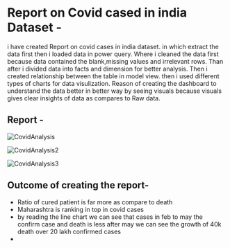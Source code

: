 # Report on Covid cased in india Dataset -
i have created Report on covid cases in india dataset. in which extract the data first then i loaded data in power query. 
Where i cleaned the data first because data contained the blank,missing values and irrelevant rows. 
Than after i divided data into facts and dimension for better analysis. Then i created relationship between the table in model view. 
then i used different types of charts for data visulization. Reason of creating the dashboard to understand the data better in better 
way by seeing visuals because visuals gives clear insights of data as compares to Raw data.

## Report -
![CovidAnalysis](https://github.com/user-attachments/assets/e70f2020-43e6-4f16-b2cf-01e2d6288678)

![CovidAnalysis2](https://github.com/user-attachments/assets/2856147e-4ea1-464a-b74b-e3ff53f1688c)

![CovidAnalysis3](https://github.com/user-attachments/assets/886b0687-8592-41ec-a15a-413cb6634632)


## Outcome of creating the report-
- Ratio of cured patient is far more as compare to death
- Maharashtra is ranking in top in covid cases
- by reading the line chart we can see that cases in feb to may the confirm case and death is less after may we can see the growth of 40k death over 20 lakh confirmed cases
- 
